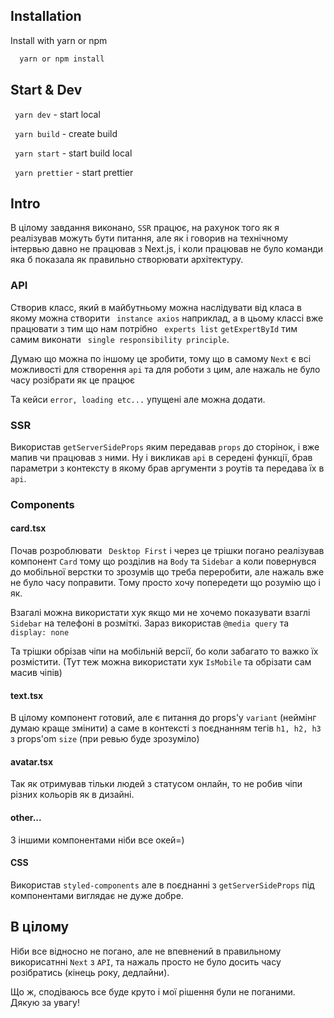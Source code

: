 ## Installation

Install with yarn or npm

```bash
  yarn or npm install
```

## Start & Dev

` yarn dev` - start local

` yarn build` - create build

` yarn start` - start build local

` yarn prettier` - start prettier

## Intro

В цілому завдання виконано, `SSR` працює, на рахунок того як я реалізував можуть бути питання, але як і говорив на технічному інтервью давно не працював з Next.js, і коли працював не було команди яка б показала як правильно створювати архітектуру.

### API

Створив класс, який в майбутньому можна наслідувати від класа в якому можна створити ` instance axios` наприклад, а в цьому классі вже працювати з тим що нам потрібно ` experts list` `getExpertById` тим самим виконати ` single responsibility principle`.

Думаю що можна по іншому це зробити, тому що в самому `Next` є всі можливості для створення `api` та для роботи з цим, але нажаль не було часу розібрати як це працює

Та кейси `error, loading etc...` упущені але можна додати.

### SSR

Використав `getServerSideProps` яким передавав `props` до сторінок, і вже мапив чи працював з ними. Ну і викликав `api` в середені функції, брав параметри з контексту в якому брав аргументи з роутів та передава їх в `api`.

### Components

#### card.tsx

Почав розроблювати ` Desktop First` і через це трішки погано реалізував компонент `Card` тому що розділив на `Body` та `Sidebar` а коли повернувся до мобільної верстки то зрозумів що треба переробити, але нажаль вже не було часу поправити.
Тому просто хочу попередети що розумію що і як.

Взагалі можна використати хук якщо ми не хочемо показувати взаглі `Sidebar` на телефоні в розміткі. Зараз використав `@media query` та `display: none`

Та трішки обрізав чіпи на мобільній версії, бо коли забагато то важко їх розмістити. (Тут теж можна використати хук `IsMobile` та обрізати сам масив чіпів)

#### text.tsx

В цілому компонент готовий, але є питання до props'y `variant` (неймінг думаю краще змінити) а саме в контексті з поєднанням тегів `h1, h2, h3` з props'om `size` (при ревью буде зрозуміло)

#### avatar.tsx

Так як отримував тільки людей з статусом онлайн, то не робив чіпи різних кольорів як в дизайні.

#### other...

З іншими компонентами ніби все окей=)

#### CSS

Використав `styled-components` але в поєднанні з `getServerSideProps` під компонентами виглядає не дуже добре.

## В цілому

Ніби все відносно не погано, але не впевнений в правильному викорисатнні `Next` з `API`, та нажаль просто не було досить часу розібратись (кінець року, дедлайни).

Що ж, сподіваюсь все буде круто і мої рішення були не поганими. Дякую за увагу!
